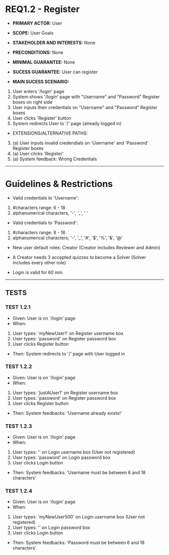 # REQ1.2 - Register

- **PRIMARY ACTOR:** User

- **SCOPE:**  User Goals

- **STAKEHOLDER AND INTERESTS:** None

- **PRECONDITIONS:** None

- **MINIMAL GUARANTEE:** None

- **SUCESS GUARANTEE:** User can register

- **MAIN SUCESS SCENARIO:**
1. User enters '/login' page
2. System shows '/login' page with "Username" and "Password" Register boxes on right side 
3. User inputs their credentials on "Username" and "Password" Register boxes
4. User clicks 'Register' button
5. System redirects User to '/' page (already logged in)

- EXTENSIONS/ALTERNATIVE PATHS:

3. (a) User inputs invalid credendials on 'Username' and 'Password' Register boxes
4. (a) User clicks 'Register'
5. (a) System feedback: Wrong Credentials

---

# Guidelines & Restrictions

- Valid credentials to 'Username': 
1. #characters range: 6 - 18
2. alphanumerical characters, '-', '_', ' '

- Valid credentials to 'Password':
1. #characters range: 8 - 18 
2. alphanumerical characters, '-', '_', '#', '$', '%', '&', '@'

- New user default roles: Creator (Creator includes Reviewer and Admin) 
- A Creator needs 3 accepted quizzes to become a Solver (Solver includes every other role)

- Login is valid for 60 min

---
## TESTS

### TEST 1.2.1
- Given: User is on '/login' page
- When:
1. User types: 'myNewUser1' on Register username box
2. User types: 'password' on Register password box 
3. User clicks Register button
- Then: System redirects to '/' page with User logged in

### TEST 1.2.2
- Given: User is on '/login' page
- When:
1. User types: 'justAUser1' on Register username box
2. User types: 'password' on Register password box 
3. User clicks Register button
- Then: System feedbacks: 'Username already exists!'

### TEST 1.2.3
- Given: User is on '/login' page
- When:
1. User types: '' on Login username box (User not registered)
2. User types: 'password' on Login password box 
3. User clicks Login button
- Then: System feedbacks: 'Username must be between 6 and 18 characters'

### TEST 1.2.4
- Given: User is on '/login' page
- When:
1. User types: 'myNewUser500' on Login username box (User not registered)
2. User types: '' on Login password box 
3. User clicks Login button
- Then: System feedbacks: 'Password must be between 6 and 18 characters'